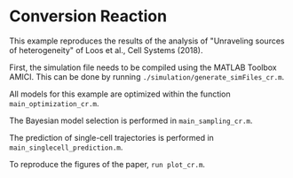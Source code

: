 # Conversion Reaction

This example reproduces the results of the analysis of "Unraveling sources of heterogeneity" of Loos et al., Cell Systems (2018).

First, the simulation file needs to be compiled using the MATLAB Toolbox AMICI. This can be done by running
`./simulation/generate_simFiles_cr.m`.

All models for this example are optimized within the function `main_optimization_cr.m`.

The Bayesian model selection is performed in `main_sampling_cr.m`.

The prediction of single-cell trajectories is performed in `main_singlecell_prediction.m`.

To reproduce the figures of the paper, `run plot_cr.m`.
